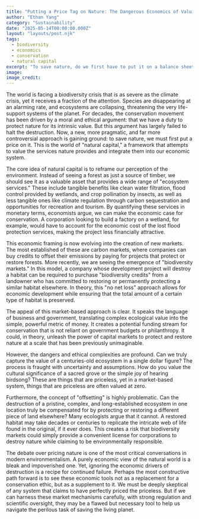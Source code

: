 ```yaml
---
title: "Putting a Price Tag on Nature: The Dangerous Economics of Valuing Biodiversity"
author: "Ethan Yang"
category: "Sustainability"
date: "2025-05-14T00:00:00.000Z"
layout: "layouts/post.njk"
tags:
  - biodiversity
  - economics
  - conservation
  - natural capital
excerpt: "To save nature, do we first have to put it on a balance sheet? The concept of 'natural capital' and the rise of biodiversity markets are trying to make conservation profitable. But can we really put a price on a forest, and should we?"
image: 
image_credit: 
---
```


The world is facing a biodiversity crisis that is as severe as the climate crisis, yet it receives a fraction of the attention. Species are disappearing at an alarming rate, and ecosystems are collapsing, threatening the very life-support systems of the planet. For decades, the conservation movement has been driven by a moral and ethical argument: that we have a duty to protect nature for its intrinsic value. But this argument has largely failed to halt the destruction. Now, a new, more pragmatic, and far more controversial approach is gaining ground: to save nature, we must first put a price on it. This is the world of "natural capital," a framework that attempts to value the services nature provides and integrate them into our economic system.

The core idea of natural capital is to reframe our perception of the environment. Instead of seeing a forest as just a source of timber, we should see it as a valuable asset that provides a wide range of "ecosystem services." These include tangible benefits like clean water filtration, flood control provided by wetlands, and crop pollination by insects, as well as less tangible ones like climate regulation through carbon sequestration and opportunities for recreation and tourism. By quantifying these services in monetary terms, economists argue, we can make the economic case for conservation. A corporation looking to build a factory on a wetland, for example, would have to account for the economic cost of the lost flood protection services, making the project less financially attractive.

This economic framing is now evolving into the creation of new markets. The most established of these are carbon markets, where companies can buy credits to offset their emissions by paying for projects that protect or restore forests. More recently, we are seeing the emergence of "biodiversity markets." In this model, a company whose development project will destroy a habitat can be required to purchase "biodiversity credits" from a landowner who has committed to restoring or permanently protecting a similar habitat elsewhere. In theory, this "no net loss" approach allows for economic development while ensuring that the total amount of a certain type of habitat is preserved.

The appeal of this market-based approach is clear. It speaks the language of business and government, translating complex ecological value into the simple, powerful metric of money. It creates a potential funding stream for conservation that is not reliant on government budgets or philanthropy. It could, in theory, unleash the power of capital markets to protect and restore nature at a scale that has been previously unimaginable.

However, the dangers and ethical complexities are profound. Can we truly capture the value of a centuries-old ecosystem in a single dollar figure? The process is fraught with uncertainty and assumptions. How do you value the cultural significance of a sacred grove or the simple joy of hearing birdsong? These are things that are priceless, yet in a market-based system, things that are priceless are often valued at zero.

Furthermore, the concept of "offsetting" is highly problematic. Can the destruction of a pristine, complex, and long-established ecosystem in one location truly be compensated for by protecting or restoring a different piece of land elsewhere? Many ecologists argue that it cannot. A restored habitat may take decades or centuries to replicate the intricate web of life found in the original, if it ever does. This creates a risk that biodiversity markets could simply provide a convenient license for corporations to destroy nature while claiming to be environmentally responsible.

The debate over pricing nature is one of the most critical conversations in modern environmentalism. A purely economic view of the natural world is a bleak and impoverished one. Yet, ignoring the economic drivers of destruction is a recipe for continued failure. Perhaps the most constructive path forward is to see these economic tools not as a replacement for a conservation ethic, but as a supplement to it. We must be deeply skeptical of any system that claims to have perfectly priced the priceless. But if we can harness these market mechanisms carefully, with strong regulation and scientific oversight, they may be a flawed but necessary tool to help us navigate the perilous task of saving the living planet.
